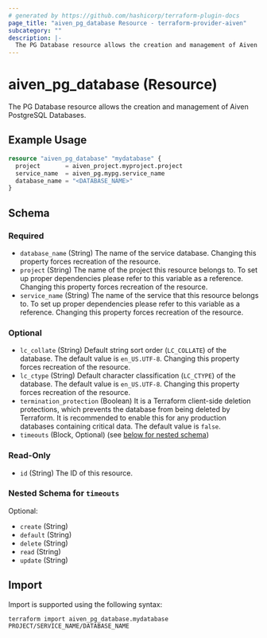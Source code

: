 ```yaml
---
# generated by https://github.com/hashicorp/terraform-plugin-docs
page_title: "aiven_pg_database Resource - terraform-provider-aiven"
subcategory: ""
description: |-
  The PG Database resource allows the creation and management of Aiven PostgreSQL Databases.
---
```


# aiven_pg_database (Resource)

The PG Database resource allows the creation and management of Aiven PostgreSQL Databases.

## Example Usage

```terraform
resource "aiven_pg_database" "mydatabase" {
  project       = aiven_project.myproject.project
  service_name  = aiven_pg.mypg.service_name
  database_name = "<DATABASE_NAME>"
}
```

<!-- schema generated by tfplugindocs -->
## Schema

### Required

- `database_name` (String) The name of the service database. Changing this property forces recreation of the resource.
- `project` (String) The name of the project this resource belongs to. To set up proper dependencies please refer to this variable as a reference. Changing this property forces recreation of the resource.
- `service_name` (String) The name of the service that this resource belongs to. To set up proper dependencies please refer to this variable as a reference. Changing this property forces recreation of the resource.

### Optional

- `lc_collate` (String) Default string sort order (`LC_COLLATE`) of the database. The default value is `en_US.UTF-8`. Changing this property forces recreation of the resource.
- `lc_ctype` (String) Default character classification (`LC_CTYPE`) of the database. The default value is `en_US.UTF-8`. Changing this property forces recreation of the resource.
- `termination_protection` (Boolean) It is a Terraform client-side deletion protections, which prevents the database from being deleted by Terraform. It is recommended to enable this for any production databases containing critical data. The default value is `false`.
- `timeouts` (Block, Optional) (see [below for nested schema](#nestedblock--timeouts))

### Read-Only

- `id` (String) The ID of this resource.

<a id="nestedblock--timeouts"></a>
### Nested Schema for `timeouts`

Optional:

- `create` (String)
- `default` (String)
- `delete` (String)
- `read` (String)
- `update` (String)

## Import

Import is supported using the following syntax:

```shell
terraform import aiven_pg_database.mydatabase PROJECT/SERVICE_NAME/DATABASE_NAME
```
